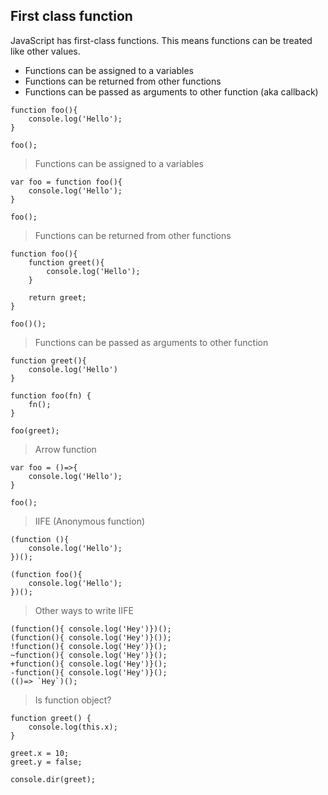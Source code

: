 ## First class function

JavaScript has first-class functions. This means functions can be treated like other values.

- Functions can be assigned to a variables
- Functions can be returned from other functions
- Functions can be passed as arguments to other function (aka callback)


```
function foo(){
    console.log('Hello');
}

foo();
```


> Functions can be assigned to a variables

```
var foo = function foo(){
    console.log('Hello');
}

foo();
```


> Functions can be returned from other functions

```
function foo(){
    function greet(){
        console.log('Hello');
    }

    return greet;
}

foo()();
```


>Functions can be passed as arguments to other function

```
function greet(){
    console.log('Hello')
}

function foo(fn) {
    fn();
}

foo(greet);
```


> Arrow function

```
var foo = ()=>{
    console.log('Hello');
}

foo();
```


> IIFE (Anonymous function)

```
(function (){
    console.log('Hello');
})();
```

```
(function foo(){
    console.log('Hello');
})();
```

> Other ways to write IIFE

```
(function(){ console.log('Hey')})();
(function(){ console.log('Hey')}());
!function(){ console.log('Hey')}();
~function(){ console.log('Hey')}();
+function(){ console.log('Hey')}();
-function(){ console.log('Hey')}();
(()=> `Hey`)();
```


> Is function object?

```
function greet() {
    console.log(this.x);
}

greet.x = 10;
greet.y = false;

console.dir(greet);
```


